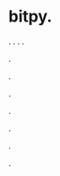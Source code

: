 # bitpy.
.
.
.
.












.






















































.
























.



























.

















































































.































































.




























































































.

